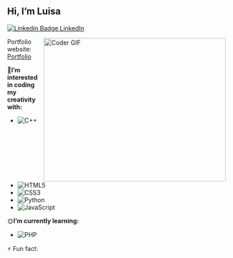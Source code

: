 ## Hi, I’m Luisa
[![Linkedin Badge](https://i.stack.imgur.com/gVE0j.png) LinkedIn](https://www.linkedin.com/in/luisa-martinez-0a495b25a/)
&nbsp;

<img align="right" src="https://myoctocat.com/assets/images/base-octocat.svg](https://www.google.com/url?sa=i&url=https%3A%2F%2Fgiphy.com%2Fexplore%2Fgirls-can-code-too%3Fsort%3Drelevant&psig=AOvVaw3dTIpxo13cLOb5-yeN-Pro&ust=1712955923804000&source=images&cd=vfe&opi=89978449&ved=0CBEQjRxqFwoTCMC3jKSIu4UDFQAAAAAdAAAAABAE" alt="Coder GIF" width="420" height="330">

Portfolio website: [Portfolio](file:///C:/Users/Luisa/OneDrive/Documents/GitHub/Portfolio/luisaM735.github.io/luisaM735.github.io/index.html)

 🌱**I’m interested in coding my creativity with:**
  - ![C++](https://img.shields.io/badge/c++-%2300599C.svg?style=for-the-badge&logo=c%2B%2B&logoColor=white)
  - ![HTML5](https://img.shields.io/badge/html5-%23E34F26.svg?style=for-the-badge&logo=html5&logoColor=white)
  - ![CSS3](https://img.shields.io/badge/css3-%231572B6.svg?style=for-the-badge&logo=css3&logoColor=white)
  - ![Python](https://img.shields.io/badge/python-3670A0?style=for-the-badge&logo=python&logoColor=ffdd54) 
  - ![JavaScript](https://img.shields.io/badge/javascript-%23323330.svg?style=for-the-badge&logo=javascript&logoColor=%23F7DF1E)

🌞**I’m currently learning:**
- ![PHP](https://img.shields.io/badge/php-%23777BB4.svg?style=for-the-badge&logo=php&logoColor=white)
  
⚡ Fun fact: 

<!---
luisaM735/luisaM735 is a ✨ special ✨ repository because its `README.md` (this file) appears on your GitHub profile.
You can click the Preview link to take a look at your changes.
--->
